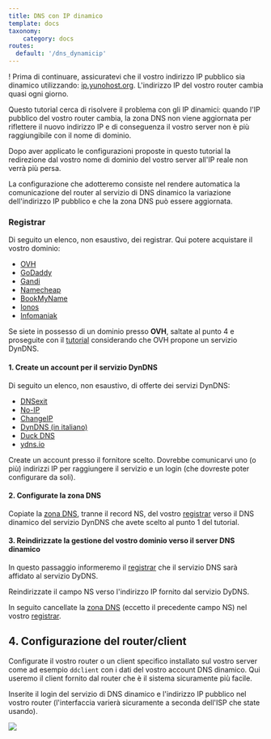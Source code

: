 ```yaml
---
title: DNS con IP dinamico
template: docs
taxonomy:
    category: docs
routes:
  default: '/dns_dynamicip'
---
```


! Prima di continuare, assicuratevi che il vostro indirizzo IP pubblico sia dinamico utilizzando: [ip.yunohost.org](http://ip.yunohost.org/). L'indirizzo IP del vostro router cambia quasi ogni giorno.

Questo tutorial cerca di risolvere il problema con gli IP dinamici: quando l'IP pubblico del vostro router cambia, la zona DNS non viene aggiornata per riflettere il nuovo indirizzo IP e di conseguenza il vostro server non è più raggiungibile con il nome di dominio. 

Dopo aver applicato le configurazioni proposte in questo tutorial la redirezione dal vostro nome di dominio del vostro server all'IP reale non verrà più persa.

La configurazione che adotteremo consiste nel rendere automatica la comunicazione del router al servizio di DNS dinamico la variazione dell'indirizzo IP pubblico e che la zona DNS può essere aggiornata.

### Registrar

Di seguito un elenco, non esaustivo, dei registrar. Qui potere acquistare il vostro dominio:
* [OVH](http://ovh.com/)
* [GoDaddy](https://godaddy.com)
* [Gandi](http://gandi.net)
* [Namecheap](https://www.namecheap.com)
* [BookMyName](https://www.bookmyname.com)
* [Ionos](https://ionos.com)
* [Infomaniak](https://infomaniak.com)

Se siete in possesso di un dominio presso **OVH**, saltate al punto 4 e proseguite con il [tutorial](/OVH) considerando che OVH propone un servizio DynDNS.

#### 1. Create un account per il servizio DynDNS
Di seguito un elenco, non esaustivo, di offerte dei servizi DynDNS:
* [DNSexit](https://www.dnsexit.com/Direct.sv?cmd=dynDns)
* [No-IP](https://www.noip.com/remote-access)
* [ChangeIP](https://changeip.com/)
* [DynDNS (in italiano)](https://dyndns.it/)
* [Duck DNS](https://www.duckdns.org/)
* [ydns.io](https://ydns.io/)

Create un account presso il fornitore scelto. Dovrebbe comunicarvi uno (o più) indirizzi IP per raggiungere il servizio e un login (che dovreste poter configurare da soli). 

#### 2. Configurate la zona DNS
Copiate la [zona DNS](/dns_config), tranne il record NS, del vostro [registrar](#registrar) verso il DNS dinamico del servizio DynDNS che avete scelto al punto 1 del tutorial.

#### 3. Reindirizzate la gestione del vostro dominio verso il server DNS dinamico
In questo passaggio informeremo il [registrar](#registrar) che il servizio DNS sarà affidato al servizio DyDNS.

Reindirizzate il campo NS verso l'indirizzo IP fornito dal servizio DyDNS.

In seguito cancellate la [zona DNS](/dns_config) (eccetto il precedente campo NS) nel vostro [registrar](#registrar).

## 4. Configurazione del router/client
Configurate il vostro router o un client specifico installato sul vostro server come ad esempio `ddclient` con i dati del vostro account DNS dinamico.
Qui useremo il client fornito dal router che è il sistema sicuramente più facile.

Inserite il login del servizio di DNS dinamico e l'indirizzo IP pubblico nel vostro router (l'interfaccia varierà sicuramente a seconda dell'ISP che state usando). 

![](image://dns_dynamic-ip_box_conf.png?resize=600)




















